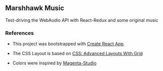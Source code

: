 ## Marshhawk Music

Test-driving the WebAudio API with React-Redux and some original music

###  References

- This project was bootstrapped with [Create React App](https://github.com/facebook/create-react-app).

- The CSS Layout is based on [CSS: Advanced Layouts With Grid](https://www.lynda.com/CSS-tutorials/CSS-Advanced-Layouts-Grid/622088-2.html)

- Colors were inspired by [Magenta-Studio](https://g.co/magenta/studio)
